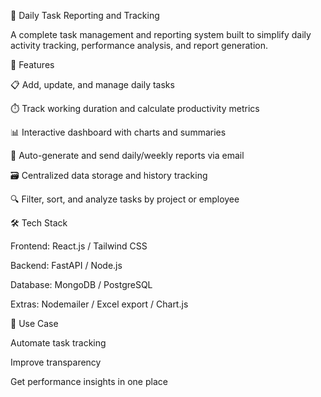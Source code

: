 🧭 Daily Task Reporting and Tracking

A complete task management and reporting system built to simplify daily activity tracking, performance analysis, and report generation.

🚀 Features

📋 Add, update, and manage daily tasks

⏱️ Track working duration and calculate productivity metrics

📊 Interactive dashboard with charts and summaries

📧 Auto-generate and send daily/weekly reports via email

🗃️ Centralized data storage and history tracking

🔍 Filter, sort, and analyze tasks by project or employee

🛠️ Tech Stack

Frontend: React.js / Tailwind CSS

Backend: FastAPI / Node.js

Database: MongoDB / PostgreSQL

Extras: Nodemailer / Excel export / Chart.js

🎯 Use Case

Automate task tracking

Improve transparency

Get performance insights in one place

